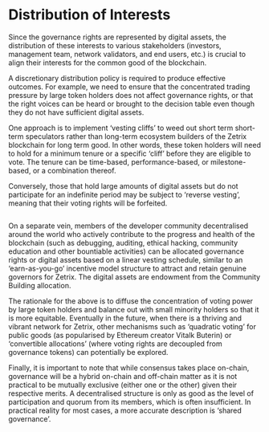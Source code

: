 # Distribution of Interests

Since the governance rights are represented by digital assets, the distribution of these interests to various stakeholders (investors, management team, network validators, and end users, etc.) is crucial to align their interests for the common good of the blockchain.

A discretionary distribution policy is required to produce effective outcomes. For example, we need to ensure that the concentrated trading pressure by large token holders does not affect governance rights, or that the right voices can be heard or brought to the decision table even though they do not have sufficient digital assets.

One approach is to implement ‘vesting cliffs’ to weed out short term short-term speculators rather than long-term ecosystem builders of the Zetrix blockchain for long term good. In other words, these token holders will need to hold for a minimum tenure or a specific ‘cliff’ before they are eligible to vote. The tenure can be time-based, performance-based, or milestone-based, or a combination thereof.

Conversely, those that hold large amounts of digital assets but do not participate for an indefinite period may be subject to ‘reverse vesting’, meaning that their voting rights will be forfeited.

<figure><img src="https://lh5.googleusercontent.com/g2z8H5XLD23AKD1aY0ZKdSQwMqKN7Te3lDFAIlkaglrceboenWpGRv60gUT2JHuDEbKjIrgXEcrMN74rMN7H5RZ7hDKl9O00Qp1HBAOfnM9P7MfjAiFG_AmF6gh4u3Vzyzq5rE9gNyCljQ26YoK5IFv7KZDGDAnjzoMN2BtejqHDPPf4qFURF-shdv5XrYU6chPZQw" alt=""><figcaption></figcaption></figure>

On a separate vein, members of the developer community decentralised around the world who actively contribute to the progress and health of the blockchain (such as debugging, auditing, ethical hacking, community education and other bountiable activities) can be allocated governance rights or digital assets based on a linear vesting schedule, similar to an ‘earn-as-you-go’ incentive model structure to attract and retain genuine governors for Zetrix. The digital assets are endowment from the Community Building allocation.

The rationale for the above is to diffuse the concentration of voting power by large token holders and balance out with small minority holders so that it is more equitable. Eventually in the future, when there is a thriving and vibrant network for Zetrix, other mechanisms such as ‘quadratic voting’ for public goods (as popularised by Ethereum creator Vitalk Buterin) or ‘convertible allocations’ (where voting rights are decoupled from governance tokens) can potentially be explored.

Finally, it is important to note that while consensus takes place on-chain, governance will be a hybrid on-chain and off-chain matter as it is not practical to be mutually exclusive (either one or the other) given their respective merits. A decentralised structure is only as good as the level of participation and quorum from its members, which is often insufficient. In practical reality for most cases, a more accurate description is ‘shared governance’.

<figure><img src="https://lh5.googleusercontent.com/pFldKZCiO2G1jYx28dPfygQSDuJr5nigzmEdqVHLbFzbVhaVltc8plExMIiLcEZKJjWeIitdkxo8aKzHUsvkgaB42J5_0AgfvmKsIB1GenQJEDKLmT_ntEE42jg1jMrcsNflryOro2YVfUjAB_Bk2Ba08GhCMoAIXputkaBIZIGfLZOlixDqV02TVIIeuoaZGhEYVQ" alt=""><figcaption></figcaption></figure>
